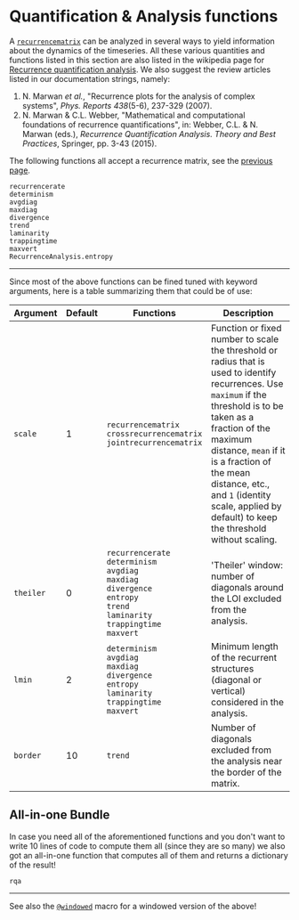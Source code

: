 # Quantification & Analysis functions
A [`recurrencematrix`](@ref) can be analyzed in several ways to yield information about the dynamics of the timeseries. All these various quantities and functions listed in this section are also listed in the wikipedia page for [Recurrence quantification analysis](https://en.wikipedia.org/wiki/Recurrence_quantification_analysis). We also suggest the review articles listed in our documentation strings, namely:

1. N. Marwan *et al.*, "Recurrence plots for the analysis of complex systems", *Phys. Reports 438*(5-6), 237-329 (2007).
2. N. Marwan & C.L. Webber, "Mathematical and computational foundations of recurrence quantifications", in: Webber, C.L. & N. Marwan (eds.), *Recurrence Quantification Analysis. Theory and Best Practices*, Springer, pp. 3-43 (2015).

The following functions all accept a recurrence matrix, see the [previous page](rplots).
```@docs
recurrencerate
determinism
avgdiag
maxdiag
divergence
trend
laminarity
trappingtime
maxvert
RecurrenceAnalysis.entropy
```
---
Since most of the above functions can be fined tuned with keyword arguments, here is a table summarizing them that could be of use:


| Argument  | Default   | Functions | Description |
| --------  | --------  | --------- | -----------
| `scale`   | 1         | `recurrencematrix`<br/>`crossrecurrencematrix`<br/>`jointrecurrencematrix` | Function or fixed number to scale the threshold or radius that is used to identify recurrences. Use `maximum` if the threshold is to be taken as a fraction of the maximum distance, `mean` if it is a fraction of the mean distance, etc., and `1` (identity scale, applied by default) to keep the threshold without scaling. |
| `theiler` | 0         | `recurrencerate`<br/>`determinism`<br/>`avgdiag`<br/>`maxdiag`<br/>`divergence`<br/>`entropy`<br/>`trend`<br/>`laminarity`<br/>`trappingtime`<br/>`maxvert` | 'Theiler' window: number of diagonals around the LOI excluded from the analysis. |
| `lmin`    | 2         | `determinism`<br/>`avgdiag`<br/>`maxdiag`<br/>`divergence`<br/>`entropy`<br/>`laminarity`<br/>`trappingtime`<br/>`maxvert` | Minimum length of the recurrent structures (diagonal or vertical) considered in the analysis. |
| `border`  | 10        | `trend`  | Number of diagonals excluded from the analysis near the border of the matrix. |

## All-in-one Bundle
In case you need all of the aforementioned functions and you don't want to write 10 lines of code to compute them all (since they are so many) we also got an all-in-one function that computes all of them and returns a dictionary of the result!
```@docs
rqa
```
---
See also the [`@windowed`](@ref) macro for a windowed version of the above!
